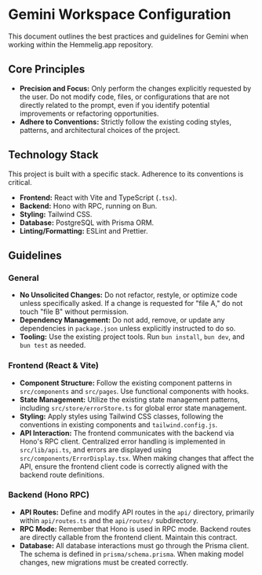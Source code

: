 # Gemini Workspace Configuration

This document outlines the best practices and guidelines for Gemini when working within the Hemmelig.app repository.

## Core Principles

- **Precision and Focus:** Only perform the changes explicitly requested by the user. Do not modify code, files, or configurations that are not directly related to the prompt, even if you identify potential improvements or refactoring opportunities.
- **Adhere to Conventions:** Strictly follow the existing coding styles, patterns, and architectural choices of the project.

## Technology Stack

This project is built with a specific stack. Adherence to its conventions is critical.

- **Frontend:** React with Vite and TypeScript (`.tsx`).
- **Backend:** Hono with RPC, running on Bun.
- **Styling:** Tailwind CSS.
- **Database:** PostgreSQL with Prisma ORM.
- **Linting/Formatting:** ESLint and Prettier.

## Guidelines

### General

- **No Unsolicited Changes:** Do not refactor, restyle, or optimize code unless specifically asked. If a change is requested for "file A," do not touch "file B" without permission.
- **Dependency Management:** Do not add, remove, or update any dependencies in `package.json` unless explicitly instructed to do so.
- **Tooling:** Use the existing project tools. Run `bun install`, `bun dev`, and `bun test` as needed.

### Frontend (React & Vite)

- **Component Structure:** Follow the existing component patterns in `src/components` and `src/pages`. Use functional components with hooks.
- **State Management:** Utilize the existing state management patterns, including `src/store/errorStore.ts` for global error state management.
- **Styling:** Apply styles using Tailwind CSS classes, following the conventions in existing components and `tailwind.config.js`.
- **API Interaction:** The frontend communicates with the backend via Hono's RPC client. Centralized error handling is implemented in `src/lib/api.ts`, and errors are displayed using `src/components/ErrorDisplay.tsx`. When making changes that affect the API, ensure the frontend client code is correctly aligned with the backend route definitions.

### Backend (Hono RPC)

- **API Routes:** Define and modify API routes in the `api/` directory, primarily within `api/routes.ts` and the `api/routes/` subdirectory.
- **RPC Mode:** Remember that Hono is used in RPC mode. Backend routes are directly callable from the frontend client. Maintain this contract.
- **Database:** All database interactions must go through the Prisma client. The schema is defined in `prisma/schema.prisma`. When making model changes, new migrations must be created correctly.
